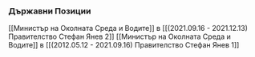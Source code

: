 ### Държавни Позиции
[[Министър на Околната Среда и Водите]] в [[(2021.09.16 - 2021.12.13) Правителство Стефан Янев 2]]
[[Министър на Околната Среда и Водите]] в [[(2012.05.12 - 2021.09.16) Правителство Стефан Янев 1]]